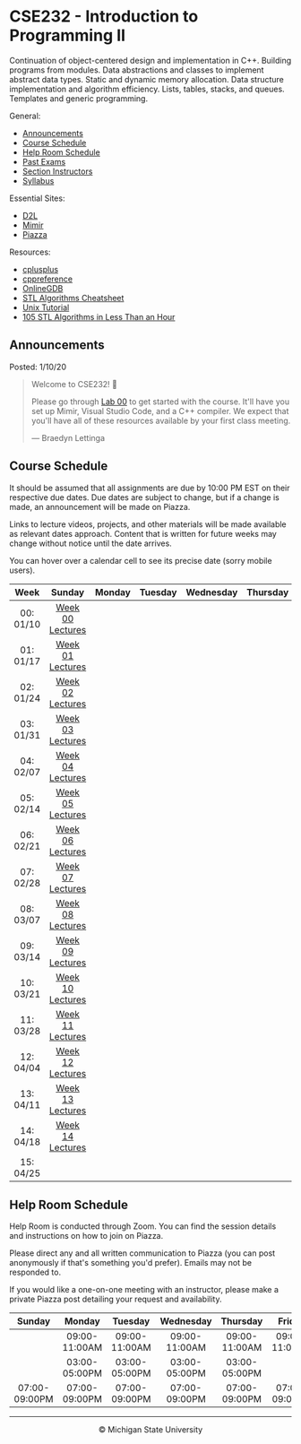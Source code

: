 # CSE232 - Introduction to Programming II

Continuation of object-centered design and implementation in C++. Building programs from modules. Data abstractions and classes to implement abstract data types. Static and dynamic memory allocation. Data structure implementation and algorithm efficiency. Lists, tables, stacks, and queues. Templates and generic programming.

General:
- [Announcements](#announcements)
- [Course Schedule](#course-schedule)
- [Help Room Schedule](#help-room-schedule)
- [Past Exams](https://cse.msu.edu/~cse232/Exam_Content/)
- [Section Instructors]()
- [Syllabus](SYLLABUS.md)

Essential Sites:
- [D2L](https://d2l.msu.edu/d2l/loginh/)
- [Mimir](https://class.mimir.io/)
- [Piazza]()

Resources:
- [cplusplus](https://cplusplus.com/reference/)
- [cppreference](https://en.cppreference.com/w/)
- [OnlineGDB](https://www.onlinegdb.com/)
- [STL Algorithms Cheatsheet](https://medium.com/logicalbee/c-stl-algorithms-cheat-sheet-d92f986abe14)
- [Unix Tutorial](https://www.tutorialspoint.com/unix/index.htm)
- [105 STL Algorithms in Less Than an Hour](https://www.youtube.com/watch?v=2olsGf6JIkU)

## Announcements

Posted: 1/10/20

<blockquote>
<p>Welcome to CSE232! 🎉</p>
<p>Please go through <a href="Labs/lab00.md">Lab 00</a> to get started with the course. It'll have you set up Mimir, Visual Studio Code, and a C++ compiler. We expect that you'll have all of these resources available by your first class meeting.</p>
<p>— Braedyn Lettinga</p>
</blockquote>

## Course Schedule

It should be assumed that all assignments are due by 10:00 PM EST on their respective due dates. Due dates are subject to change, but if a change is made, an announcement will be made on Piazza.

Links to lecture videos, projects, and other materials will be made available as relevant dates approach. Content that is written for future weeks may change without notice until the date arrives.

You can hover over a calendar cell to see its precise date (sorry mobile users).

<div align="center">
<table>
<thead>
<tr>
<th align="center">Week</th>
<th align="center">Sunday</th>
<th align="center">Monday</th>
<th align="center">Tuesday</th>
<th align="center">Wednesday</th>
<th align="center">Thursday</th>
<th align="center">Friday</th>
<th align="center">Saturday</th>
</tr>
</thead>
<tbody>
<tr>
<td align="center">00: 01/10</td>
<td align="center" title="Sunday, January 10th 2021 (01/10/2021)"><a href="https://github.com/braedynl/CSE232/tree/main/Lectures/Week%2000">Week 00 Lectures</a></td>
<td align="center" title="Monday, January 11th 2021 (01/11/2021)"></td>
<td align="center" title="Tuesday, January 12th 2021 (01/12/2021)"></td>
<td align="center" title="Wednesday, January 13th 2021 (01/13/2021)"></td>
<td align="center" title="Thursday, January 14th 2021 (01/14/2021)"></td>
<td align="center" title="Friday, January 15th 2021 (01/15/2021)"></td>
<td align="center" title="Saturday, January 16th 2021 (01/16/2021)"></td>
</tr>
<tr>
<td align="center">01: 01/17</td>
<td align="center" title="Sunday, January 17th 2021 (01/17/2021)"><a href="https://github.com/braedynl/CSE232/tree/main/Lectures/Week%2001">Week 01 Lectures</a></td>
<td align="center" title="Monday, January 18th 2021 (01/18/2021)"></td>
<td align="center" title="Tuesday, January 19th 2021 (01/19/2021)"></td>
<td align="center" title="Wednesday, January 20th 2021 (01/20/2021)"></td>
<td align="center" title="Thursday, January 21st 2021 (01/21/2021)"></td>
<td align="center" title="Friday, January 22nd 2021 (01/22/2021)"></td>
<td align="center" title="Saturday, January 23rd 2021 (01/23/2021)"></td>
</tr>
<tr>
<td align="center">02: 01/24</td>
<td align="center" title="Sunday, January 24th 2021 (01/24/2021)"><a href="https://github.com/braedynl/CSE232/tree/main/Lectures/Week%2002">Week 02 Lectures</a></td>
<td align="center" title="Monday, January 25th 2021 (01/25/2021)"></td>
<td align="center" title="Tuesday, January 26th 2021 (01/26/2021)"></td>
<td align="center" title="Wednesday, January 27th 2021 (01/27/2021)"></td>
<td align="center" title="Thursday, January 28th 2021 (01/28/2021)"></td>
<td align="center" title="Friday, January 29th 2021 (01/29/2021)"></td>
<td align="center" title="Saturday, January 30th 2021 (01/30/2021)"></td>
</tr>
<tr>
<td align="center">03: 01/31</td>
<td align="center" title="Sunday, January 31st 2021 (01/31/2021)"><a href="https://github.com/braedynl/CSE232/tree/main/Lectures/Week%2003">Week 03 Lectures</a></td>
<td align="center" title="Monday, February 1st 2021 (02/01/2021)"></td>
<td align="center" title="Tuesday, February 2nd 2021 (02/02/2021)"></td>
<td align="center" title="Wednesday, February 3rd 2021 (02/03/2021)"></td>
<td align="center" title="Thursday, February 4th 2021 (02/04/2021)"></td>
<td align="center" title="Friday, February 5th 2021 (02/05/2021)"></td>
<td align="center" title="Saturday, February 6th 2021 (02/06/2021)"></td>
</tr>
<tr>
<td align="center">04: 02/07</td>
<td align="center" title="Sunday, February 7th 2021 (02/07/2021)"><a href="https://github.com/braedynl/CSE232/tree/main/Lectures/Week%2004">Week 04 Lectures</a></td>
<td align="center" title="Monday, February 8th 2021 (02/08/2021)"></td>
<td align="center" title="Tuesday, February 9th 2021 (02/09/2021)"></td>
<td align="center" title="Wednesday, February 10th 2021 (02/10/2021)"></td>
<td align="center" title="Thursday, February 11th 2021 (02/11/2021)"></td>
<td align="center" title="Friday, February 12th 2021 (02/12/2021)"></td>
<td align="center" title="Saturday, February 13th 2021 (02/13/2021)"></td>
</tr>
<tr>
<td align="center">05: 02/14</td>
<td align="center" title="Sunday, February 14th 2021 (02/14/2021)"><a href="https://github.com/braedynl/CSE232/tree/main/Lectures/Week%2005">Week 05 Lectures</a></td>
<td align="center" title="Monday, February 15th 2021 (02/15/2021)"></td>
<td align="center" title="Tuesday, February 16th 2021 (02/16/2021)"></td>
<td align="center" title="Wednesday, February 17th 2021 (02/17/2021)"></td>
<td align="center" title="Thursday, February 18th 2021 (02/18/2021)"></td>
<td align="center" title="Friday, February 19th 2021 (02/19/2021)"></td>
<td align="center" title="Saturday, February 20th 2021 (02/20/2021)"></td>
</tr>
<tr>
<td align="center">06: 02/21</td>
<td align="center" title="Sunday, February 21st 2021 (02/21/2021)"><a href="https://github.com/braedynl/CSE232/tree/main/Lectures/Week%2006">Week 06 Lectures</a></td>
<td align="center" title="Monday, February 22nd 2021 (02/22/2021)"></td>
<td align="center" title="Tuesday, February 23rd 2021 (02/23/2021)"></td>
<td align="center" title="Wednesday, February 24th 2021 (02/24/2021)"></td>
<td align="center" title="Thursday, February 25th 2021 (02/25/2021)"></td>
<td align="center" title="Friday, February 26th 2021 (02/26/2021)"></td>
<td align="center" title="Saturday, February 27th 2021 (02/27/2021)"></td>
</tr>
<tr>
<td align="center">07: 02/28</td>
<td align="center" title="Sunday, February 28th 2021 (02/28/2021)"><a href="https://github.com/braedynl/CSE232/tree/main/Lectures/Week%2007">Week 07 Lectures</a></td>
<td align="center" title="Monday, March 1st 2021 (03/01/2021)"></td>
<td align="center" title="Tuesday, March 2nd 2021 (03/02/2021)"></td>
<td align="center" title="Wednesday, March 3rd 2021 (03/03/2021)"></td>
<td align="center" title="Thursday, March 4th 2021 (03/04/2021)"></td>
<td align="center" title="Friday, March 5th 2021 (03/05/2021)"></td>
<td align="center" title="Saturday, March 6th 2021 (03/06/2021)"></td>
</tr>
<tr>
<td align="center">08: 03/07</td>
<td align="center" title="Sunday, March 7th 2021 (03/07/2021)"><a href="https://github.com/braedynl/CSE232/tree/main/Lectures/Week%2008">Week 08 Lectures</a></td>
<td align="center" title="Monday, March 8th 2021 (03/08/2021)"></td>
<td align="center" title="Tuesday, March 9th 2021 (03/09/2021)"></td>
<td align="center" title="Wednesday, March 10th 2021 (03/10/2021)"></td>
<td align="center" title="Thursday, March 11th 2021 (03/11/2021)"></td>
<td align="center" title="Friday, March 12th 2021 (03/12/2021)"></td>
<td align="center" title="Saturday, March 13th 2021 (03/13/2021)"></td>
</tr>
<tr>
<td align="center">09: 03/14</td>
<td align="center" title="Sunday, March 14th 2021 (03/14/2021)"><a href="https://github.com/braedynl/CSE232/tree/main/Lectures/Week%2009">Week 09 Lectures</a></td>
<td align="center" title="Monday, March 15th 2021 (03/15/2021)"></td>
<td align="center" title="Tuesday, March 16th 2021 (03/16/2021)"></td>
<td align="center" title="Wednesday, March 17th 2021 (03/17/2021)"></td>
<td align="center" title="Thursday, March 18th 2021 (03/18/2021)"></td>
<td align="center" title="Friday, March 19th 2021 (03/19/2021)"></td>
<td align="center" title="Saturday, March 20th 2021 (03/20/2021)"></td>
</tr>
<tr>
<td align="center">10: 03/21</td>
<td align="center" title="Sunday, March 21st 2021 (03/21/2021)"><a href="https://github.com/braedynl/CSE232/tree/main/Lectures/Week%2010">Week 10 Lectures</a></td>
<td align="center" title="Monday, March 22nd 2021 (03/22/2021)"></td>
<td align="center" title="Tuesday, March 23rd 2021 (03/23/2021)"></td>
<td align="center" title="Wednesday, March 24th 2021 (03/24/2021)"></td>
<td align="center" title="Thursday, March 25th 2021 (03/25/2021)"></td>
<td align="center" title="Friday, March 26th 2021 (03/26/2021)"></td>
<td align="center" title="Saturday, March 27th 2021 (03/27/2021)"></td>
</tr>
<tr>
<td align="center">11: 03/28</td>
<td align="center" title="Sunday, March 28th 2021 (03/28/2021)"><a href="https://github.com/braedynl/CSE232/tree/main/Lectures/Week%2011">Week 11 Lectures</a></td>
<td align="center" title="Monday, March 29th 2021 (03/29/2021)"></td>
<td align="center" title="Tuesday, March 30th 2021 (03/30/2021)"></td>
<td align="center" title="Wednesday, March 31st 2021 (03/31/2021)"></td>
<td align="center" title="Thursday, April 1st 2021 (04/01/2021)"></td>
<td align="center" title="Friday, April 2nd 2021 (04/02/2021)"></td>
<td align="center" title="Saturday, April 3rd 2021 (04/03/2021)"></td>
</tr>
<tr>
<td align="center">12: 04/04</td>
<td align="center" title="Sunday, April 4th 2021 (04/04/2021)"><a href="https://github.com/braedynl/CSE232/tree/main/Lectures/Week%2012">Week 12 Lectures</a></td>
<td align="center" title="Monday, April 5th 2021 (04/05/2021)"></td>
<td align="center" title="Tuesday, April 6th 2021 (04/06/2021)"></td>
<td align="center" title="Wednesday, April 7th 2021 (04/07/2021)"></td>
<td align="center" title="Thursday, April 8th 2021 (04/08/2021)"></td>
<td align="center" title="Friday, April 9th 2021 (04/09/2021)"></td>
<td align="center" title="Saturday, April 10th 2021 (04/10/2021)"></td>
</tr>
<tr>
<td align="center">13: 04/11</td>
<td align="center" title="Sunday, April 11th 2021 (04/11/2021)"><a href="https://github.com/braedynl/CSE232/tree/main/Lectures/Week%2013">Week 13 Lectures</a></td>
<td align="center" title="Monday, April 12th 2021 (04/12/2021)"></td>
<td align="center" title="Tuesday, April 13th 2021 (04/13/2021)"></td>
<td align="center" title="Wednesday, April 14th 2021 (04/14/2021)"></td>
<td align="center" title="Thursday, April 15th 2021 (04/15/2021)"></td>
<td align="center" title="Friday, April 16th 2021 (04/16/2021)"></td>
<td align="center" title="Saturday, April 17th 2021 (04/17/2021)"></td>
</tr>
<tr>
<td align="center">14: 04/18</td>
<td align="center" title="Sunday, April 18th 2021 (04/18/2021)"><a href="https://github.com/braedynl/CSE232/tree/main/Lectures/Week%2014">Week 14 Lectures</a></td>
<td align="center" title="Monday, April 19th 2021 (04/19/2021)"></td>
<td align="center" title="Tuesday, April 20th 2021 (04/20/2021)"></td>
<td align="center" title="Wednesday, April 21st 2021 (04/21/2021)"></td>
<td align="center" title="Thursday, April 22nd 2021 (04/22/2021)"></td>
<td align="center" title="Friday, April 23rd 2021 (04/23/2021)"></td>
<td align="center" title="Saturday, April 24th 2021 (04/24/2021)"></td>
</tr>
<tr>
<td align="center">15: 04/25</td>
<td align="center" title="Sunday, April 25th 2021 (04/25/2021)"></td>
<td align="center" title="Monday, April 26th 2021 (04/26/2021)"></td>
<td align="center" title="Tuesday, April 27th 2021 (04/27/2021)"></td>
<td align="center" title="Wednesday, April 28th 2021 (04/28/2021)"></td>
<td align="center" title="Thursday, April 29th 2021 (04/29/2021)"></td>
<td align="center" title="Friday, April 30th 2021 (04/30/2021)"></td>
<td align="center" title="Saturday, May 1st 2021 (05/01/2021)"></td>
</tr>
</tbody>
</table>
</div>


## Help Room Schedule

Help Room is conducted through Zoom. You can find the session details and instructions on how to join on Piazza.

Please direct any and all written communication to Piazza (you can post anonymously if that's something you'd prefer). Emails may not be responded to.

If you would like a one-on-one meeting with an instructor, please make a private Piazza post detailing your request and availability.

| Sunday | Monday | Tuesday | Wednesday | Thursday | Friday | Saturday |
| :---:  | :---:  | :---:   | :---:     | :---:    | :---:  | :---:    |
||09:00-11:00AM|09:00-11:00AM|09:00-11:00AM|09:00-11:00AM|09:00-11:00AM|
||03:00-05:00PM|03:00-05:00PM|03:00-05:00PM|03:00-05:00PM|||
|07:00-09:00PM|07:00-09:00PM|07:00-09:00PM|07:00-09:00PM|07:00-09:00PM|07:00-09:00PM|07:00-09:00PM|

___

<div align="center">
    <p>© Michigan State University</p>
</div>
